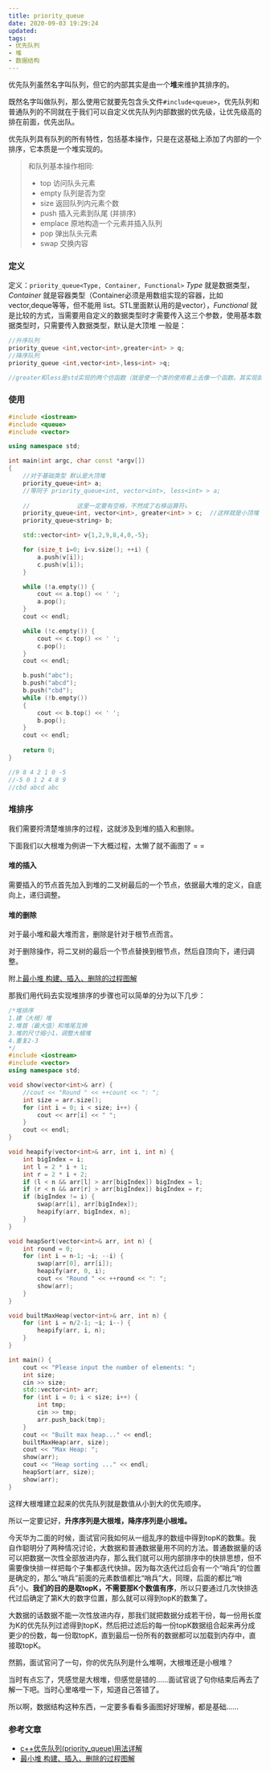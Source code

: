 ```yaml
---
title: priority_queue
date: 2020-09-03 19:29:24
updated:
tags:
- 优先队列
- 堆
- 数据结构
---
```


优先队列虽然名字叫队列，但它的内部其实是由一个**堆**来维护其排序的。

既然名字叫做队列，那么使用它就要先包含头文件`#include<queue>`，优先队列和普通队列的不同就在于我们可以自定义优先队列内部数据的优先级，让优先级高的排在前面，优先出队。

优先队列具有队列的所有特性，包括基本操作，只是在这基础上添加了内部的一个排序，它本质是一个堆实现的。

<!--more-->

> 和队列基本操作相同:
>
> - top 访问队头元素
> - empty 队列是否为空
> - size 返回队列内元素个数
> - push 插入元素到队尾 (并排序)
> - emplace 原地构造一个元素并插入队列
> - pop 弹出队头元素
> - swap 交换内容

### 定义

定义：`priority_queue<Type, Container, Functional>`
*Type* 就是数据类型，*Container* 就是容器类型（Container必须是用数组实现的容器，比如vector,deque等等，但不能用 list。STL里面默认用的是vector），*Functional* 就是比较的方式，当需要用自定义的数据类型时才需要传入这三个参数，使用基本数据类型时，只需要传入数据类型，默认是大顶堆
一般是：

```cpp
//升序队列
priority_queue <int,vector<int>,greater<int> > q;
//降序队列
priority_queue <int,vector<int>,less<int> >q;

//greater和less是std实现的两个仿函数（就是使一个类的使用看上去像一个函数。其实现就是类中实现一个operator()，这个类就有了类似函数的行为，就是一个仿函数类了）
```

### 使用

```cpp
#include <iostream>
#include <queue>
#include <vector>

using namespace std;

int main(int argc, char const *argv[])
{
	//对于基础类型 默认是大顶堆
    priority_queue<int> a; 
    //等同于 priority_queue<int, vector<int>, less<int> > a;
    
    //             这里一定要有空格，不然成了右移运算符↓
    priority_queue<int, vector<int>, greater<int> > c;  //这样就是小顶堆
    priority_queue<string> b;

    std::vector<int> v{1,2,9,8,4,0,-5};

    for (size_t i=0; i<v.size(); ++i) {
    	a.push(v[i]);
    	c.push(v[i]);
    }

    while (!a.empty()) {
        cout << a.top() << ' ';
        a.pop();
    } 
    cout << endl;

    while (!c.empty()) {
        cout << c.top() << ' ';
        c.pop();
    }
    cout << endl;

    b.push("abc");
    b.push("abcd");
    b.push("cbd");
    while (!b.empty()) 
    {
        cout << b.top() << ' ';
        b.pop();
    } 
    cout << endl;
    
	return 0;
}

//9 8 4 2 1 0 -5 
//-5 0 1 2 4 8 9 
//cbd abcd abc
```



### 堆排序

我们需要捋清楚堆排序的过程，这就涉及到堆的插入和删除。

下面我们以大根堆为例讲一下大概过程，太懒了就不画图了 = =

#### 堆的插入

需要插入的节点首先加入到堆的二叉树最后的一个节点，依据最大堆的定义，自底向上，递归调整。

#### 堆的删除

 对于最小堆和最大堆而言，删除是针对于根节点而言。

 对于删除操作，将二叉树的最后一个节点替换到根节点，然后自顶向下，递归调整。

附上[最小堆 构建、插入、删除的过程图解](https://blog.csdn.net/hrn1216/article/details/51465270)

那我们用代码去实现堆排序的步骤也可以简单的分为以下几步：

```cpp
/*堆排序
1.建（大根）堆
2.堆首（最大值）和堆尾互换
3.堆的尺寸缩小1，调整大根堆
4.重复2-3
*/
#include <iostream>
#include <vector>
using namespace std;

void show(vector<int>& arr) {
	//cout << "Round " << ++count << ": ";
	int size = arr.size();
	for (int i = 0; i < size; i++) {
		cout << arr[i] << " ";
	}
	cout << endl;
}

void heapify(vector<int>& arr, int i, int n) {
	int bigIndex = i;
	int l = 2 * i + 1;
	int r = 2 * i + 2;
	if (l < n && arr[l] > arr[bigIndex]) bigIndex = l;
	if (r < n && arr[r] > arr[bigIndex]) bigIndex = r;
	if (bigIndex != i) {
		swap(arr[i], arr[bigIndex]);
		heapify(arr, bigIndex, n);
	}
}

void heapSort(vector<int>& arr, int n) {
	int round = 0;
	for (int i = n-1; ~i; --i) {
		swap(arr[0], arr[i]);
		heapify(arr, 0, i);
		cout << "Round " << ++round << ": ";
		show(arr);
	}
}

void builtMaxHeap(vector<int>& arr, int n) {
	for (int i = n/2-1; ~i; i--) {
		heapify(arr, i, n);
	}
}

int main() {
	cout << "Please input the number of elements: ";
	int size;
	cin >> size;
	std::vector<int> arr;
	for (int i = 0; i < size; i++) {
		int tmp;
		cin >> tmp;
		arr.push_back(tmp);
	}
	cout << "Built max heap..." << endl;
	builtMaxHeap(arr, size);
	cout << "Max Heap: ";
	show(arr);
	cout << "Heap sorting ..." << endl;
	heapSort(arr, size);
	show(arr);
}
```

这样大根堆建立起来的优先队列就是数值从小到大的优先顺序。

所以一定要记好，**升序序列是大根堆，降序序列是小根堆。**

今天华为二面的时候，面试官问我如何从一组乱序的数组中得到topK的数集。我自作聪明分了两种情况讨论，大数据和普通数据量用不同的方法。普通数据量的话可以把数据一次性全部放进内存，那么我们就可以用内部排序中的快排思想，但不需要像快排一样把每个子集都迭代快排。因为每次迭代过后会有一个“哨兵”的位置是确定的，那么“哨兵”前面的元素数值都比“哨兵”大，同理，后面的都比“哨兵”小。**我们的目的是取topK，不需要那K个数值有序**，所以只要通过几次快排迭代过后确定了第K大的数字位置，那么就可以得到topK的数集了。

大数据的话数据不能一次性放进内存，那我们就把数据分成若干份，每一份用长度为K的优先队列过滤得到topK，然后把过滤后的每一份topK数据组合起来再分成更少的份数，每一份取topK，直到最后一份所有的数据都可以加载到内存中，直接取topK。

然鹅，面试官问了一句，你的优先队列是什么堆啊，大根堆还是小根堆？

当时有点忘了，凭感觉是大根堆，但感觉是错的……面试官说了句你结束后再去了解一下吧。当时心里咯噔一下，知道自己答错了。

所以啊，数据结构这种东西，一定要多看看多画图好好理解，都是基础……

### 参考文章

- [c++优先队列(priority_queue)用法详解](https://blog.csdn.net/weixin_36888577/article/details/79937886)
- [最小堆 构建、插入、删除的过程图解](https://blog.csdn.net/hrn1216/article/details/51465270)